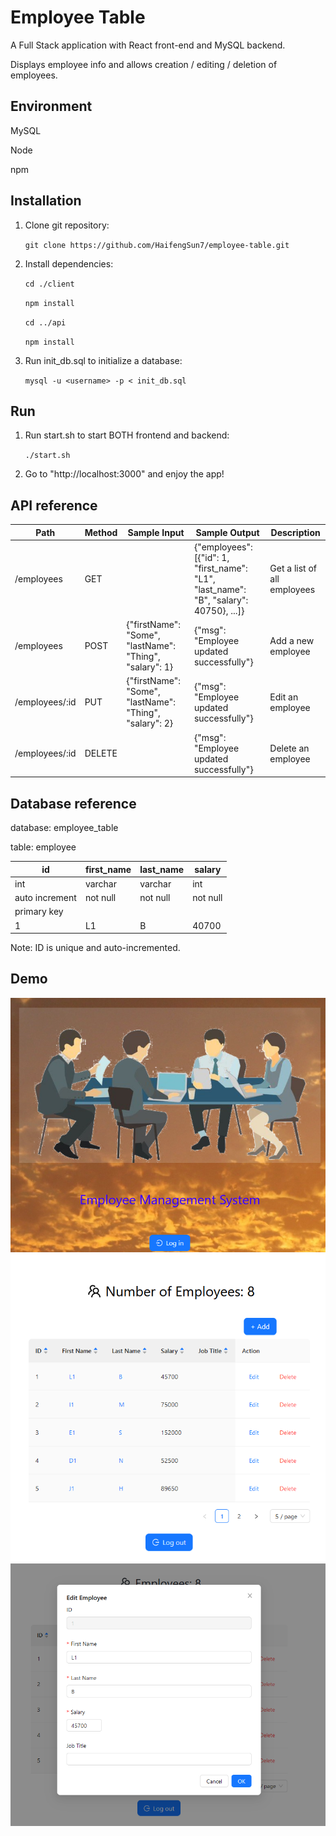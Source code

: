 # Employee Table
A Full Stack application with React front-end and MySQL backend. 

Displays employee info and allows creation / editing / deletion of employees.

## Environment
MySQL

Node

npm


## Installation
1. Clone git repository:

    `git clone https://github.com/HaifengSun7/employee-table.git`

2. Install dependencies:

    `cd ./client`

    `npm install`

    `cd ../api`

    `npm install`

3. Run init_db.sql to initialize a database:

    `mysql -u <username> -p < init_db.sql`

## Run
1. Run start.sh to start BOTH frontend and backend:

    `./start.sh`

2. Go to "http://localhost:3000" and enjoy the app!


## API reference

| Path | Method | Sample Input | Sample Output | Description |
|---|---|---|---|---|
| /employees  | GET |   | {"employees": [{"id": 1, "first_name": "L1", "last_name": "B", "salary": 40750}, ...]}  | Get a list of all employees  |
| /employees  | POST  | {"firstName": "Some", "lastName": "Thing", "salary": 1}  | {"msg": "Employee updated successfully"}  | Add a new employee   |
| /employees/:id  | PUT  | {"firstName": "Some", "lastName": "Thing", "salary": 2}  | {"msg": "Employee updated successfully"}  | Edit an employee |
| /employees/:id  | DELETE  |   | {"msg": "Employee updated successfully"}  | Delete an employee |

## Database reference
database: employee_table

table: employee

| id  | first_name  | last_name  | salary  |
|---|---|---|---|
| int | varchar | varchar | int|
| auto increment| not null  | not null  | not null  |
| primary key |   |   |   |
| 1  | L1  | B  | 40700  |

Note: ID is unique and auto-incremented.

## Demo

![Login](./resources/demo%20(3).png)
![Basic](./resources/demo%20(1).png)
![Edit](./resources/demo%20(2).png)
